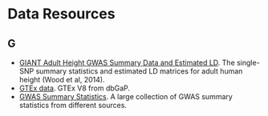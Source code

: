 # Data Resources

## G
* [GIANT Adult Height GWAS Summary Data and Estimated LD](https://xinhe-lab.github.io/lab-wiki/project_resource/data/GIANT_Height_GWAS). The single-SNP summary statistics and estimated LD matrices for adult human height (Wood et al, 2014).
* [GTEx data](https://xinhe-lab.github.io/lab-wiki/project_resource/data/GTEx). GTEx V8 from dbGaP.
* [GWAS Summary Statistics](https://xinhe-lab.github.io/lab-wiki/project_resource/data/summary_statistics). A large collection of GWAS summary statistics from different sources.
